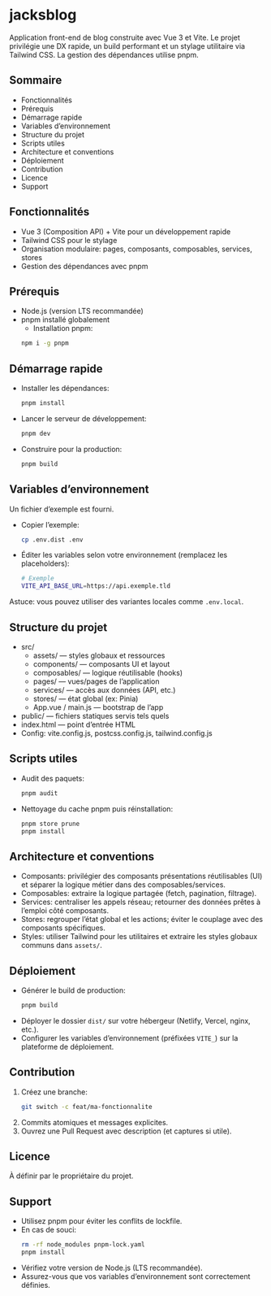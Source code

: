 # jacksblog

Application front-end de blog construite avec Vue 3 et Vite. Le projet privilégie une DX rapide, un build performant et un stylage utilitaire via Tailwind CSS. La gestion des dépendances utilise pnpm.

## Sommaire
- Fonctionnalités
- Prérequis
- Démarrage rapide
- Variables d’environnement
- Structure du projet
- Scripts utiles
- Architecture et conventions
- Déploiement
- Contribution
- Licence
- Support

## Fonctionnalités
- Vue 3 (Composition API) + Vite pour un développement rapide
- Tailwind CSS pour le stylage
- Organisation modulaire: pages, composants, composables, services, stores
- Gestion des dépendances avec pnpm

## Prérequis
- Node.js (version LTS recommandée)
- pnpm installé globalement
  - Installation pnpm: 
  ```bash
  npm i -g pnpm
  ```

## Démarrage rapide
- Installer les dépendances:
  ```bash
  pnpm install
  ```

- Lancer le serveur de développement:
  ```bash
  pnpm dev
  ```

- Construire pour la production:
  ```bash
  pnpm build
  ```

## Variables d’environnement
Un fichier d’exemple est fourni.

- Copier l’exemple:
  ```bash
  cp .env.dist .env
  ```

- Éditer les variables selon votre environnement (remplacez les placeholders):
  ```bash
  # Exemple
  VITE_API_BASE_URL=https://api.exemple.tld
  ```

Astuce: vous pouvez utiliser des variantes locales comme `.env.local`.

## Structure du projet
- src/
  - assets/ — styles globaux et ressources
  - components/ — composants UI et layout
  - composables/ — logique réutilisable (hooks)
  - pages/ — vues/pages de l’application
  - services/ — accès aux données (API, etc.)
  - stores/ — état global (ex: Pinia)
  - App.vue / main.js — bootstrap de l’app
- public/ — fichiers statiques servis tels quels
- index.html — point d’entrée HTML
- Config: vite.config.js, postcss.config.js, tailwind.config.js

## Scripts utiles
- Audit des paquets:
  ```bash
  pnpm audit
  ```

- Nettoyage du cache pnpm puis réinstallation:
  ```bash
  pnpm store prune
  pnpm install
  ```

## Architecture et conventions
- Composants: privilégier des composants présentations réutilisables (UI) et séparer la logique métier dans des composables/services.
- Composables: extraire la logique partagée (fetch, pagination, filtrage).
- Services: centraliser les appels réseau; retourner des données prêtes à l’emploi côté composants.
- Stores: regrouper l’état global et les actions; éviter le couplage avec des composants spécifiques.
- Styles: utiliser Tailwind pour les utilitaires et extraire les styles globaux communs dans `assets/`.

## Déploiement
- Générer le build de production:
  ```bash
  pnpm build
  ```
- Déployer le dossier `dist/` sur votre hébergeur (Netlify, Vercel, nginx, etc.).
- Configurer les variables d’environnement (préfixées `VITE_`) sur la plateforme de déploiement.

## Contribution
1. Créez une branche: 
   ```bash
   git switch -c feat/ma-fonctionnalite
   ```
2. Commits atomiques et messages explicites.
3. Ouvrez une Pull Request avec description (et captures si utile).

## Licence
À définir par le propriétaire du projet.

## Support
- Utilisez pnpm pour éviter les conflits de lockfile.
- En cas de souci:
  ```bash
  rm -rf node_modules pnpm-lock.yaml
  pnpm install
  ```
- Vérifiez votre version de Node.js (LTS recommandée).
- Assurez-vous que vos variables d’environnement sont correctement définies.
